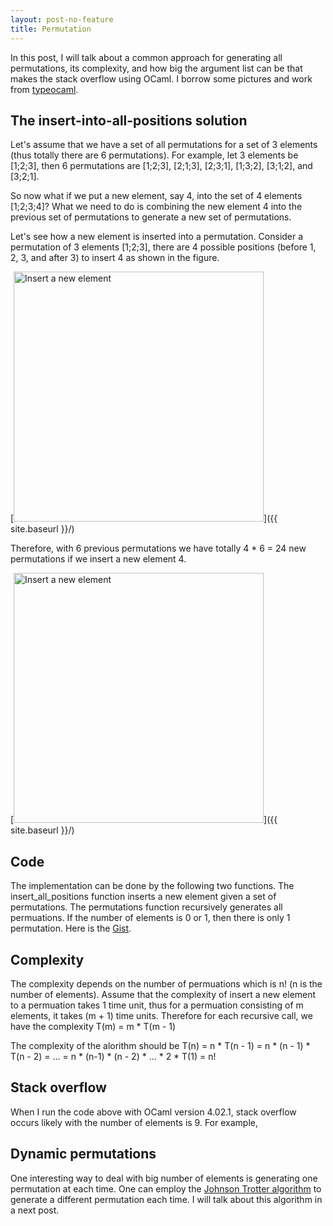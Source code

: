 ```yaml
---
layout: post-no-feature
title: Permutation
---
```


In this post, I will talk about a common approach for generating all permutations, its complexity, and how big the argument list can be that makes the stack overflow using OCaml. I borrow some pictures and work from [typeocaml](http://typeocaml.com/2015/05/05/permutation/).

## The insert-into-all-positions solution

Let's assume that we have a set of all permutations for a set of 3 elements (thus totally there are 6 permutations). For example, let 3 elements be [1;2;3], then 6 permutations are [1;2;3], [2;1;3], [2;3;1], [1;3;2], [3;1;2], and [3;2;1].

So now what if we put a new element, say 4, into the set of 4 elements [1;2;3;4]? What we need to do is combining the new element 4 into the previous set of permutations to generate a new set of permutations.

Let's see how a new element is inserted into a permutation. Consider a permutation of 3 elements [1;2;3], there are 4 possible positions (before 1, 2, 3, and after 3) to insert 4 as shown in the figure.

[<img src="{{ site.baseurl }}/images/permutations_1.jpg" alt="Insert a new element" style="width: 400px"/>]({{ site.baseurl }}/)

Therefore, with 6 previous permutations we have totally 4 * 6 = 24 new permutations if we insert a new element 4.

[<img src="{{ site.baseurl }}/images/permutations_2.jpg" alt="Insert a new element" style="width: 400px"/>]({{ site.baseurl }}/)

## Code

The implementation can be done by the following two functions. The insert_all_positions function inserts a new element given a set of permutations. The permutations function recursively generates all permuations. If the number of elements is 0 or 1, then there is only 1 permutation. Here is the [Gist](https://gist.github.com/channgo2203/fc0d4453ec1ac99633526cc1225eaa5b#file-recursive_permutation-ml).

<script src="https://gist.github.com/channgo2203/fc0d4453ec1ac99633526cc1225eaa5b.js"></script>

## Complexity

The complexity depends on the number of permuations which is n! (n is the number of elements). Assume that the complexity of insert a new element to a permuation takes 1 time unit, thus for a permuation consisting of m elements, it takes (m + 1) time units. Therefore for each recursive call, we have the complexity T(m) = m * T(m - 1)

The complexity of the alorithm should be
T(n) = n * T(n - 1)
     = n * (n - 1) * T(n - 2) = ... = n * (n-1) * (n - 2) * ... * 2 * T(1) = n!

## Stack overflow

When I run the code above with OCaml version 4.02.1, stack overflow occurs likely with the number of elements is 9. For example,

<script src="https://gist.github.com/channgo2203/b808f5af6903a294a42f06e46224c16c.js"></script>

## Dynamic permutations

One interesting way to deal with big number of elements is generating one permutation at each time. One can employ the [Johnson Trotter algorithm](https://en.wikipedia.org/wiki/Steinhaus–Johnson–Trotter_algorithm) to generate a different permutation each time. I will talk about this algorithm in a next post.
